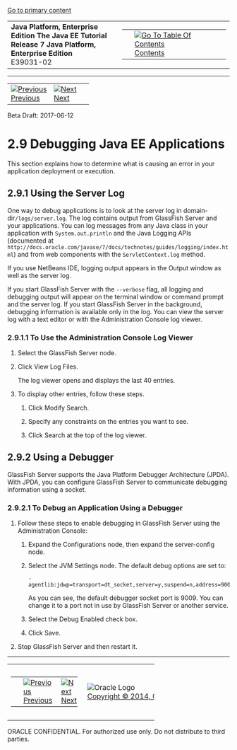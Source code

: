 [Go to primary content](#BEGIN)

<table>
<colgroup>
<col width="50%" />
<col width="50%" />
</colgroup>
<tbody>
<tr class="odd">
<td><strong>Java Platform, Enterprise Edition The Java EE Tutorial</strong><br />
<strong>Release 7 Java Platform, Enterprise Edition</strong><br />
E39031-02</td>
<td><table>
<tbody>
<tr class="odd">
<td> </td>
<td><a href="toc.htm"><img src="../../dcommon/gifs/toc.gif" alt="Go To Table Of Contents" /><br />
<span class="icon">Contents</span></a></td>
</tr>
</tbody>
</table></td>
</tr>
</tbody>
</table>

-----

<table>
<tbody>
<tr class="odd">
<td><a href="usingexamples008.htm"><img src="../../dcommon/gifs/leftnav.gif" alt="Previous" /><br />
<span class="icon">Previous</span></a> </td>
<td><a href="partplatform.htm"><img src="../../dcommon/gifs/rightnav.gif" alt="Next" /><br />
<span class="icon">Next</span></a></td>
<td> </td>
</tr>
</tbody>
</table>

Beta Draft: 2017-06-12

# 2.9 Debugging Java EE Applications

This section explains how to determine what is causing an error in your
application deployment or execution.

## 2.9.1 Using the Server Log

One way to debug applications is to look at the server log in
domain-dir`/logs/server.log`. The log contains output from GlassFish
Server and your applications. You can log messages from any Java class
in your application with `System.out.println` and the Java Logging APIs
(documented at
`http://docs.oracle.com/javase/7/docs/technotes/guides/logging/index.html`)
and from web components with the `ServletContext.log` method.

If you use NetBeans IDE, logging output appears in the Output window as
well as the server log.

If you start GlassFish Server with the `--verbose` flag, all logging and
debugging output will appear on the terminal window or command prompt
and the server log. If you start GlassFish Server in the background,
debugging information is available only in the log. You can view the
server log with a text editor or with the Administration Console log
viewer.

### 2.9.1.1 To Use the Administration Console Log Viewer

1.  Select the GlassFish Server node.

2.  Click View Log Files.
    
    The log viewer opens and displays the last 40 entries.

3.  To display other entries, follow these steps.
    
    1.  Click Modify Search.
    
    2.  Specify any constraints on the entries you want to see.
    
    3.  Click Search at the top of the log viewer.

## 2.9.2 Using a Debugger

GlassFish Server supports the Java Platform Debugger Architecture
(JPDA). With JPDA, you can configure GlassFish Server to communicate
debugging information using a socket.

### 2.9.2.1 To Debug an Application Using a Debugger

1.  Follow these steps to enable debugging in GlassFish Server using the
    Administration Console:
    
    1.  Expand the Configurations node, then expand the server-config
        node.
    
    2.  Select the JVM Settings node. The default debug options are set
        to:
        
        ``` oac_no_warn
        -agentlib:jdwp=transport=dt_socket,server=y,suspend=n,address=9009
        ```
        
        As you can see, the default debugger socket port is 9009. You
        can change it to a port not in use by GlassFish Server or
        another service.
    
    3.  Select the Debug Enabled check box.
    
    4.  Click Save.

2.  Stop GlassFish Server and then restart it.

-----

<table style="width:66%;">
<colgroup>
<col width="33%" />
<col width="0%" />
<col width="33%" />
</colgroup>
<tbody>
<tr class="odd">
<td><table style="width:96%;">
<colgroup>
<col width="0%" />
<col width="48%" />
<col width="48%" />
</colgroup>
<tbody>
<tr class="odd">
<td> </td>
<td><a href="usingexamples008.htm"><img src="../../dcommon/gifs/leftnav.gif" alt="Previous" /><br />
<span class="icon">Previous</span></a> </td>
<td><a href="partplatform.htm"><img src="../../dcommon/gifs/rightnav.gif" alt="Next" /><br />
<span class="icon">Next</span></a></td>
</tr>
</tbody>
</table></td>
<td><img src="../../dcommon/gifs/oracle.gif" alt="Oracle Logo" class="copyrightlogo" /> <a href="../../dcommon/html/cpyr.htm"><br />
<span class="copyrightlogo">Copyright © 2014, Oracle and/or its affiliates. All rights reserved.</span></a></td>
<td><table>
<tbody>
<tr class="odd">
<td> </td>
<td><a href="toc.htm"><img src="../../dcommon/gifs/toc.gif" alt="Go To Table Of Contents" /><br />
<span class="icon">Contents</span></a></td>
</tr>
</tbody>
</table></td>
</tr>
</tbody>
</table>

ORACLE CONFIDENTIAL. For authorized use only. Do not distribute to third parties.
